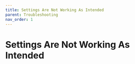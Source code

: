 ```yaml
---
title: Settings Are Not Working As Intended
parent: Troubleshooting
nav_order: 1
---
```

# Settings Are Not Working As Intended